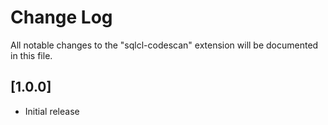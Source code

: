 # Change Log

All notable changes to the "sqlcl-codescan" extension will be documented in this file.

## [1.0.0]

- Initial release
